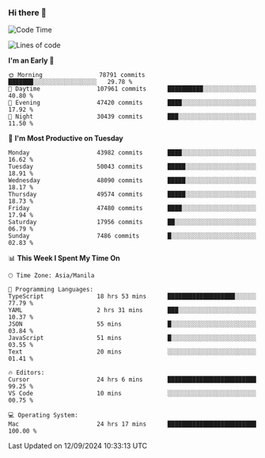 ### Hi there 👋

<!--START_SECTION:waka-->
![Code Time](http://img.shields.io/badge/Code%20Time-5%2C540%20hrs%2045%20mins-blue)

![Lines of code](https://img.shields.io/badge/From%20Hello%20World%20I%27ve%20Written-118.0%20million%20lines%20of%20code-blue)

**I'm an Early 🐤** 

```text
🌞 Morning                78791 commits       ███████░░░░░░░░░░░░░░░░░░   29.78 % 
🌆 Daytime                107961 commits      ██████████░░░░░░░░░░░░░░░   40.80 % 
🌃 Evening                47420 commits       ████░░░░░░░░░░░░░░░░░░░░░   17.92 % 
🌙 Night                  30439 commits       ███░░░░░░░░░░░░░░░░░░░░░░   11.50 % 
```
📅 **I'm Most Productive on Tuesday** 

```text
Monday                   43982 commits       ████░░░░░░░░░░░░░░░░░░░░░   16.62 % 
Tuesday                  50043 commits       █████░░░░░░░░░░░░░░░░░░░░   18.91 % 
Wednesday                48090 commits       █████░░░░░░░░░░░░░░░░░░░░   18.17 % 
Thursday                 49574 commits       █████░░░░░░░░░░░░░░░░░░░░   18.73 % 
Friday                   47480 commits       ████░░░░░░░░░░░░░░░░░░░░░   17.94 % 
Saturday                 17956 commits       ██░░░░░░░░░░░░░░░░░░░░░░░   06.79 % 
Sunday                   7486 commits        █░░░░░░░░░░░░░░░░░░░░░░░░   02.83 % 
```


📊 **This Week I Spent My Time On** 

```text
🕑︎ Time Zone: Asia/Manila

💬 Programming Languages: 
TypeScript               18 hrs 53 mins      ███████████████████░░░░░░   77.79 % 
YAML                     2 hrs 31 mins       ███░░░░░░░░░░░░░░░░░░░░░░   10.37 % 
JSON                     55 mins             █░░░░░░░░░░░░░░░░░░░░░░░░   03.84 % 
JavaScript               51 mins             █░░░░░░░░░░░░░░░░░░░░░░░░   03.55 % 
Text                     20 mins             ░░░░░░░░░░░░░░░░░░░░░░░░░   01.41 % 

🔥 Editors: 
Cursor                   24 hrs 6 mins       █████████████████████████   99.25 % 
VS Code                  10 mins             ░░░░░░░░░░░░░░░░░░░░░░░░░   00.75 % 

💻 Operating System: 
Mac                      24 hrs 17 mins      █████████████████████████   100.00 % 
```


 Last Updated on 12/09/2024 10:33:13 UTC
<!--END_SECTION:waka-->


<!--
**rad182/rad182** is a ✨ _special_ ✨ repository because its `README.md` (this file) appears on your GitHub profile.

Here are some ideas to get you started:

- 🔭 I’m currently working on ...
- 🌱 I’m currently learning ...
- 👯 I’m looking to collaborate on ...
- 🤔 I’m looking for help with ...
- 💬 Ask me about ...
- 📫 How to reach me: ...
- 😄 Pronouns: ...
- ⚡ Fun fact: ...
-->
